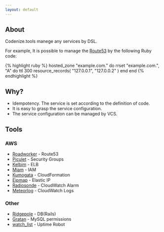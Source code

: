 ```yaml
---
layout: default
---
```


## About
Codenize.tools manege any services by DSL.

For example, It is possible to manage the [Route53](http://aws.amazon.com/route53/) by the following Ruby code:

{% highlight ruby %}
hosted_zone "example.com." do
  rrset "example.com.", "A" do
    ttl 300
    resource_records(
      "127.0.0.1",
      "127.0.0.2"
    )
  end
end
{% endhighlight %}

## Why?
* Idempotency. The service is set according to the definition of code.
* It is easy to grasp the service configuration.
* The service configuration can be managed by VCS.

## Tools

### AWS
- [Roadworker](http://roadworker.codenize.tools/) - Route53
- [Piculet](http://piculet.codenize.tools/) - Security Groups
- [Kelbim](http://kelbim.codenize.tools/) - ELB
- [Miam](http://miam.codenize.tools/) - IAM
- [Kumogata](http://kumogata.codenize.tools/) - CloudFormation
- [Eipmap](http://eipmap.codenize.tools/) - Elastic IP
- [Radiosonde](http://radiosonde.codenize.tools/) - CloudWatch Alarm
- [Meteorlog](http://meteorlog.codenize.tools/) - CloudWatch Logs

### Other
- [Ridgepole](http://ridgepole.codenize.tools/) - DB(Rails)
- [Gratan](http://gratan.codenize.tools/) - MySQL permissions
- [watch_list](http://watch_list.codenize.tools/) - Uptime Robot

